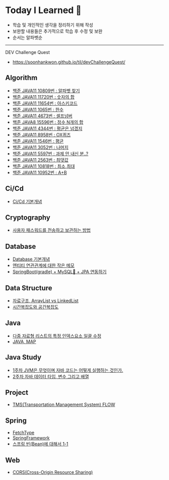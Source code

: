 # Today I Learned 🚀
- 학습 및 개인적인 생각을 정리하기 위해 작성 
- 보완할 내용들은 추가적으로 학습 후 수정 및 보완
- 순서는 알파벳순
---
DEV Challenge Quest

- https://soonhankwon.github.io/til/devChallengeQuest/

## Algorithm
- [백준 JAVA11 10809번 : 알파벳 찾기](https://soonhankwon.github.io/algorithm/algorithm10809/)
- [백준 JAVA11 11720번 : 숫자의 합](https://soonhankwon.github.io/algorithm/algorithm11720/)
- [백준 JAVA11 11654번 : 아스키코드](https://soonhankwon.github.io/algorithm/algorithm11654/)
- [백준 JAVA11 1065번 : 한수](https://soonhankwon.github.io/algorithm/algorithm1065/)
- [백준 JAVA11 4673번 : 셀프넘버](https://soonhankwon.github.io/algorithm/algorithm4673/)
- [백준 JAVA8 15596번 : 정수 N개의 합](https://soonhankwon.github.io/algorithm/algorithm15596/)
- [백준 JAVA11 4344번 : 평균은 넘겠지](https://soonhankwon.github.io/algorithm/algorithm4344/)
- [백준 JAVA11 8958번 : OX퀴즈](https://soonhankwon.github.io/algorithm/algorithm8958/)
- [백준 JAVA11 1546번 : 평균](https://soonhankwon.github.io/algorithm/algorithm1546/)
- [백준 JAVA11 3052번 : 나머지](https://soonhankwon.github.io/algorithm/algorithm3052/)
- [백준 JAVA11 5597번 : 과제 안 내신 분..?](https://soonhankwon.github.io/algorithm/algorithm5597/)
- [백준 JAVA11 2563번 : 최댓값](https://soonhankwon.github.io/algorithm/algorithm2563/)
- [백준 JAVA11 10818번 : 최소,최대](https://soonhankwon.github.io/algorithm/algorithm10818/)
- [백준 JAVA11 10952번 : A+B](https://soonhankwon.github.io/algorithm/algorithm10952/)


## Ci/Cd
- [Ci/Cd 기본개념](https://soonhankwon.github.io/til/aboutcicd-githubaction/)

## Cryptography
- [사용자 패스워드를 전송하고 보관하는 방법](https://soonhankwon.github.io/til/password)

## Database
- [Database 기본개념](https://soonhankwon.github.io/til/aboutdatabasebasic/)
- [엔티티 연관관계에 대한 작은 메모](https://soonhankwon.github.io/til/aboutjpaandrelationship/)
- [SpringBoot(gradle) + MySQL🐬 + JPA 연동하기](https://soonhankwon.github.io/til/connect-mysql-spring)

## Data Structure
- [자료구조, ArrayList vs LinkedList](https://soonhankwon.github.io/til/array-vs-linkedlist)
- [시간복잡도와 공간복잡도](https://soonhankwon.github.io/til/complexity)

## Java
- [다중 자료형 리스트의 특정 인덱스요소 일괄 수정](https://soonhankwon.github.io/til/aboutlistandset/)
- [JAVA, MAP](https://soonhankwon.github.io/til/hashmap)

## Java Study
- [1주차 JVM은 무엇이며 자바 코드는 어떻게 실행하는 것인가.](https://soonhankwon.github.io/til/whiteship-livestudy-w1/)
- [2주차 자바 데이터 타입, 변수 그리고 배열](https://soonhankwon.github.io/til/whiteship-livestudy-w2/)

## Project
- [TMS(Transportation Management System) FLOW](https://soonhankwon.github.io/til/about-tms-flow/)

## Spring
- [FetchType](https://soonhankwon.github.io/til/about-fetchtype/)
- [SpringFramework](https://soonhankwon.github.io/til/aboutspring-framework/)
- [스프링 빈(Bean)에 대해서 1-1](https://soonhankwon.github.io/til/aboutspring-bean)

## Web
- [CORS(Cross-Origin Resource Sharing)](https://soonhankwon.github.io/til/cors/)

